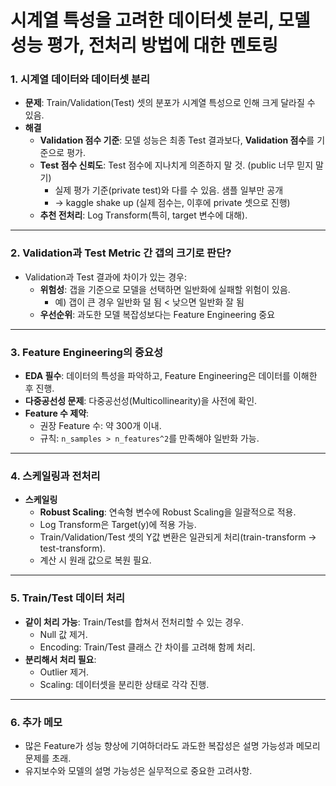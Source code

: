 
# 시계열 특성을 고려한 데이터셋 분리, 모델 성능 평가, 전처리 방법에 대한 멘토링

### 1. **시계열 데이터와 데이터셋 분리**

- **문제**: Train/Validation(Test) 셋의 분포가 시계열 특성으로 인해 크게 달라질 수 있음.
- **해결**
    - **Validation 점수 기준**: 모델 성능은 최종 Test 결과보다, **Validation 점수**를 기준으로 평가.
    - **Test 점수 신뢰도**: Test 점수에 지나치게 의존하지 말 것. (public 너무 믿지 말기)
        - 실제 평가 기준(private test)와 다를 수 있음. 샘플 일부만 공개
        - → kaggle shake up (실제 점수는, 이후에 private 셋으로 진행)
    - **추천 전처리**: Log Transform(특히, target 변수에 대해).

---

### 2. **Validation과 Test Metric 간 갭의 크기로 판단?**

- Validation과 Test 결과에 차이가 있는 경우:
    - **위험성**: 갭을 기준으로 모델을 선택하면 일반화에 실패할 위험이 있음.
        - 예) 갭이 큰 경우 일반화 덜 됨 < 낮으면 일반화 잘 됨
    - **우선순위**: 과도한 모델 복잡성보다는 Feature Engineering 중요

---

### 3. **Feature Engineering의 중요성**

- **EDA 필수**: 데이터의 특성을 파악하고, Feature Engineering은 데이터를 이해한 후 진행.
- **다중공선성 문제**: 다중공선성(Multicollinearity)을 사전에 확인.
- **Feature 수 제약**:
    - 권장 Feature 수: 약 300개 이내.
    - 규칙: `n_samples > n_features^2`를 만족해야 일반화 가능.

---

### 4. **스케일링과 전처리**

- **스케일링**
    - **Robust Scaling**: 연속형 변수에 Robust Scaling을 일괄적으로 적용.
    - Log Transform은 Target(y)에 적용 가능.
    - Train/Validation/Test 셋의 Y값 변환은 일관되게 처리(train-transform → test-transform).
    - 계산 시 원래 값으로 복원 필요.

---

### 5. **Train/Test 데이터 처리**

- **같이 처리 가능**: Train/Test를 합쳐서 전처리할 수 있는 경우.
    - Null 값 제거.
    - Encoding: Train/Test 클래스 간 차이를 고려해 함께 처리.
- **분리해서 처리 필요**:
    - Outlier 제거.
    - Scaling: 데이터셋을 분리한 상태로 각각 진행.

---

### 6. **추가 메모**

- 많은 Feature가 성능 향상에 기여하더라도 과도한 복잡성은 설명 가능성과 메모리 문제를 초래.
- 유지보수와 모델의 설명 가능성은 실무적으로 중요한 고려사항.